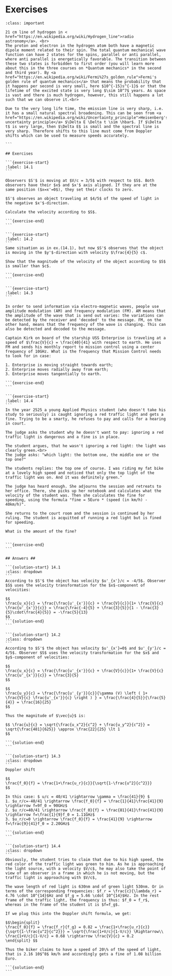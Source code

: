 # Exercises
````{admonition} Example 21cm hydrogen line
:class: important

21 cm line of hydrogen in < href="https://en.wikipedia.org/wiki/Hydrogen_line">radio astronomy</a>. <br>
The proton and electron in the hydrogen atom both have a magnetic dipole moment related to their spin. The total quantum mechanical wave function can have 2 states for the spins, parallel or anti parallel, where anti parallel is energetically favorable. The transition between these two states is forbidden to first order (you will learn more about this in the three courses on *Quantum mechanics* in the second and third year). By <a href="https://en.wikipedia.org/wiki/Fermi%27s_golden_rule">Fermi's golden rule of quantum mechanics</a> that means the probability that it happens per second is very small, here $10^{-15}s^{-1}$ or that the lifetime of the excited state is very long $\sim 10^7$ years. As space is vast and there is much hydrogen, however, this still happens a lot such that we can observe it.<br>

Due to the very long life time, the emission line is very sharp, i.e. it has a small natural spectral broadening. This can be seen from <a href="https://en.wikipedia.org/wiki/Uncertainty_principle">Heisenberg's uncertainty principle</a> $\Delta E \Delta t \sim \hbar$. If $\Delta t$ is very large, then $\Delta E$ is small and the spectral line is very sharp. Therefore shifts to this line must come from Doppler shifts which can be used to measure speeds accurately. 

```

## Exercises

```{exercise-start}
:label: 14.1
```

Observers $S'$ is moving at $V/c = 3/5$ with respect to $S$. Both observers have their $x$ and $x'$ axis aligned. If they are at the same position ($x=x'=0$), they set their clocks to zero.

$S'$ observes an object traveling at $4/5$ of the speed of light in the negative $x'$-direction.

Calculate the velocity according to $S$.

```{exercise-end}
```

```{exercise-start}
:label: 14.2
```
Same situation as in ex.(14.1), but now $S'$ observes that the object is moving in the $y'$-direction with velocity $\frac{4}{5} c$.

Show that the magnitude of the velocity of the object according to $S$ is smaller than $c$.

```{exercise-end}
```

```{exercise-start}
:label: 14.3
```

In order to send information via electro-magnetic waves, people use amplitude modulation (AM) and frequency modulation (FM). AM means that the amplitude of the wave that is send out varies: the variations can be detected by the receiver and 'decoded' to the message. FM, on the other hand, means that the frequency of the wave is changing. This can also be detected and decoded to the message.

Captain Kirk on board of the starship USS Enterprise is traveling at a speed of $\frac{V}{c} = \frac{40}{41} with respect to earth. He uses FM and sends his monthly report to mission control using a center frequency of 10GHz. What is the frequency that Mission Control needs to look for in case:

1. Enterprise is moving straight towards earth;
2. Enterprise moves radially away from earth;
3. Enterprise moves tangentially to earth.

```{exercise-end}
```

```{exercise-start}
:label: 14.4
```
In the year 2525 a young Applied Physics student (who doesn't take his study to seriously) is caught ignoring a red traffic light and gets a fine. Trying to be a smarty, he refuses to pay and calls for a hearing in court. 

The judge asks the student why he doesn't want to pay: ignoring a red traffic light is dangerous and a fine is in place.

The student argues, that he wasn't ignoring a red light: the light was clearly green.<br>
The judge asks: "which light: the bottom one, the middle one or the top one?"

The students replies: the top one of course. I was riding my fat bike at a lovely high speed and noticed that only the top light of the traffic light was on. And it was definitely green."

The judge has heard enough. She adjourns the session and retreats to her office. There, she picks up her notebook and calculates what the velocity of the student was. Then she calculates the fine for speeding, using the formula "fine = 5Euro * (speed (in km/h) - 40km/h)".

She returns to the court room and the session is continued by her ruling. The student is acquitted of running a red light but is fined for speeding.

What is the amount of the fine?


```{exercise-end}
```

## Answers ##

```{solution-start} 14.1
:class: dropdown
```
According to $S'$ the object has velocity $u'_{x'}/c = -4/5$. Observer $S$ uses the velocity transformation for the $x$-component of velocities:

$$
\frac{u_x}{c} = \frac{\frac{u'_{x'}}{c} + \frac{V}{c}}{1+ \frac{V}{c} \frac{u'_{x'}}{c}} = \frac{\frac{-4}{5} + \frac{3}{5}}{1 - \frac{3}{5}\cdot\frac{4}{5}} = -\frac{5}{13}
$$
```{solution-end}
```

```{solution-start} 14.2
:class: dropdown
```
According to $S'$ the object has velocity $u'_{x'}=0$ and $u'_{y'}/c = 4/5$. Observer $S$ uses the velocity transformation for the $x$ and $y$-component of velocities:

$$
\frac{u_x}{c} = \frac{\frac{u'_{x'}}{c} + \frac{V}{c}}{1+ \frac{V}{c} \frac{u'_{x'}}{c}} = \frac{3}{5}
$$

$$
\frac{u_y}{c} = \frac{\frac{u'_{y'}}{c}}{\gamma (V) \left ( 1+ \frac{V}{c} \frac{u'_{x'}}{c} \right ) } = \frac{\frac{4}{5}}{\frac{5}{4}} = \frac{16}{25}
$$

Thus the magnitude of $\vec{u}$ is:

$$ \frac{u}{c} = \sqrt{\frac{u_x^2}{c^2} + \frac{u_y^2}{c^2}} = \sqrt{\frac{481}{625}} \approx \frac{22}{25} \lt 1
$$

```{solution-end}
```

```{solution-start} 14.3
:class: dropdown
```
Doppler shift

$$
\frac{f_0}{f} = \frac{1+\frac{u_r}{c}}{\sqrt{1-\frac{u^2}{c^2}}}
$$

In this case: $ u/c = 40/41 \rightarrow \gamma = \frac{41}{9} $
1. $u_r/c=-40/41 \rightarrow \frac{f_0}{f} = \frac{1}{41}\frac{41}{9} \rightarrow f=9f_0 = 90GHz$
2. $u_r/c=40/41 \rightarrow \frac{f_0}{f} = \frac{81}{41}\frac{41}{9} \rightarrow f=\frac{1}{9}f_0 = 1.11GHz$ 
3. $u_r/c=0 \rightarrow \frac{f_0}{f} = \frac{41}{9} \rightarrow f=\frac{9}{41}f_0 = 2.20GHz$

```{solution-end}
```

```{solution-start} 14.4
:class: dropdown
```
Obviously, the student tries to claim that due to his high speed, the red color of the traffic light was green to him. As he is approaching the light source, with a velocity $V/c$, he may also take the point of view of an observer in a frame in which he is not moving, but the traffic light is approaching with $V/c$,

The wave length of red light is 630nm and of green light 530nm. Or in terms of the corresponding frequencies: $f_r = \frac{c}{\lambda_r} = 4.76 \cdot 10^{14}$Hz and $f_g = 5.66 \cdot 10^{14}$Hz. In the rest frame of the traffic light, the frequency is thus: $f_0 = f_r$, whereas in the frame of the student it is $f=f_g$.

If we plug this into the Doppler shift formula, we get:

$$\begin{split}
\frac{f_0}{f} = \frac{f_r}{f_g} = 0.82 = \frac{1+\frac{u_r}{c}}{\sqrt{1-\frac{u^2}{c^2}}} = \sqrt{\frac{1+V/c}{1-V/c}} \Rightarrow\\
\frac{1+V/c}{1-V/c} = 0.68 \rightarrow \frac{V}{c} = 0.2
\end{split} $$

Thus the biker claims to have a speed of 20\% of the speed of light, that is 2.16 10$^8$ km/h and accordingly gets a fine of 1.08 billion Euro.

```{solution-end}
```